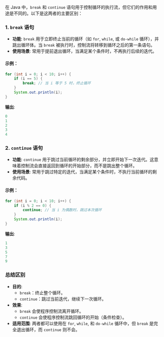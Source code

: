 在 Java 中，`break` 和 `continue` 语句用于控制循环的执行流，但它们的作用和用途是不同的。以下是这两者的主要区别：

### 1. **`break` 语句**

- **功能**: `break` 用于立即终止当前的循环（如 `for`, `while`, 或 `do-while` 循环），并跳出循环体。当 `break` 被执行时，控制流将转移到循环之后的第一条语句。
- **使用场景**: 常用于提前退出循环，当满足某个条件时，不再执行后续的迭代。

#### 示例：

```java
for (int i = 0; i < 10; i++) {
    if (i == 5) {
        break; // 当 i 等于 5 时，终止循环
    }
    System.out.println(i);
}
```

**输出**:

```java
0
1
2
3
4
```

### 2. **`continue` 语句**

- **功能**: `continue` 用于跳过当前循环的剩余部分，并立即开始下一次迭代。这意味着控制流会直接返回到循环的开始部分，而不是跳出整个循环。
- **使用场景**: 常用于跳过特定的迭代，当满足某个条件时，不执行当前循环的剩余代码。

#### 示例：

```java
for (int i = 0; i < 10; i++) {
    if (i % 2 == 0) {
        continue; // 当 i 为偶数时，跳过本次循环
    }
    System.out.println(i);
}
```

**输出**:

```java
1
3
5
7
9
```

### 总结区别

- **目的**:
  - `break`：终止整个循环。
  - `continue`：跳过当前迭代，继续下一次循环。
- **效果**:
  - `break` 会使程序控制流离开循环。
  - `continue` 会使程序控制流跳回循环的开始（条件检查）。
- **适用范围**: 两者都可以使用在 `for`, `while`, 和 `do-while` 循环中，但 `break` 是完全退出循环，而 `continue` 则不会。